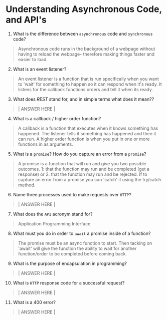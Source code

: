 # Understanding Asynchronous Code, and API's
01. What is the difference between `asynchronous` code and `synchronous` code?

  > Asynchronous code runs in the background of a webpage without having to reload the webpage- therefore making things faster and easier to load. 

02. What is an event listener?

  > An event listener is a function that is run specifically when you want to 'wait' for something to happen so it can respond when it's ready. It listens for the callback functions orders and tell it when its ready. 

03. What does *REST* stand for, and in simple terms what does it mean??

  > | ANSWER HERE |

04. What is a callback / higher order function?

  > A callback is a function that executes when it knows something has happened. The listener tells it something has happened and then it can run. A higher order function is when you put in one or more functions in as arguments.  

05. What is a `promise`? How do you capture an error from a `promise`?

  > A promise is a function that will run and give you two possible outcomes. 1: that the function may run and be completed (get a response) or 2. that the function may run and be rejected. If to capture an error from a promise you can 'catch' it using the try/catch method. 

06. Name three processes used to make requests over `HTTP`?
                                                     
  > | ANSWER HERE |

07. What does the `API` acronym stand for?

  > Application Programming Interface

08. What must you do in order to `await` a promise inside of a function?
                                                                                                        
  > The promise must be an async function to start. Then tacking on 'await' will give the function the ability to wait for another function/order to be completed before coming back. 

09. What is the purpose of encapsulation in programming?

  > | ANSWER HERE |

10. What is `HTTP` response code for a successful request?

  > | ANSWER HERE |

11. What is a 400 error?

  > | ANSWER HERE |
